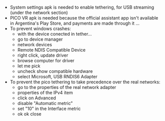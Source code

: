 - System settings apk is needed to enable tethering, for USB streaming (under the network section)
- PICO VR apk is needed because the official assistant app isn't available in Argentina's Play Store, and payments are made through it ...
- To prevent windows crashes:
	- with the device conected in tether...
	- go to device manager
	- network devices
	- Remote NDIS Compatible Device
	- right click, update driver
	- browse computer for driver
	- let me pick
	- uncheck show compatible hardware
	- select Microsoft, USB RNDIS6 Adapter
- To prevent the pico tethering to take precedence over the real networks:
    - go to the properties of the real network adapter
    - properties of the IPv4 item
    - click on Advanced
    - disable "Automatic metric"
    - set "10" in the Interface metric
    - ok ok close
